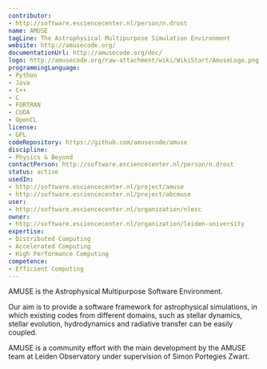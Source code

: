 ```yaml
---
contributor:
- http://software.esciencecenter.nl/person/n.drost
name: AMUSE
tagLine: The Astrophysical Multipurpose Simulation Environment
website: http://amusecode.org/
documentationUrl: http://amusecode.org/doc/
logo: http://amusecode.org/raw-attachment/wiki/WikiStart/AmuseLogo.png
programmingLanguage:
- Python
- Java
- C++
- C
- FORTRAN
- CUDA
- OpenCL
license:
- GPL
codeRepository: https://github.com/amusecode/amuse
discipline:
- Physics & Beyond
contactPerson: http://software.esciencecenter.nl/person/n.drost
status: active
usedIn:
- http://software.esciencecenter.nl/project/amuse
- http://software.esciencecenter.nl/project/abcmuse
user:
- http://software.esciencecenter.nl/organization/nlesc
owner:
- http://software.esciencecenter.nl/organization/leiden-university
expertise:
- Distributed Computing
- Accelerated Computing
- High Performance Computing 
competence:
- Efficient Computing
---
```

AMUSE is the Astrophysical Multipurpose Software Environment.

Our aim is to provide a software framework for astrophysical simulations, in which existing codes from different domains, such as stellar dynamics, stellar evolution, hydrodynamics and radiative transfer can be easily coupled.

AMUSE is a community effort with the main development by the AMUSE team at Leiden Observatory under supervision of Simon Portegies Zwart.

